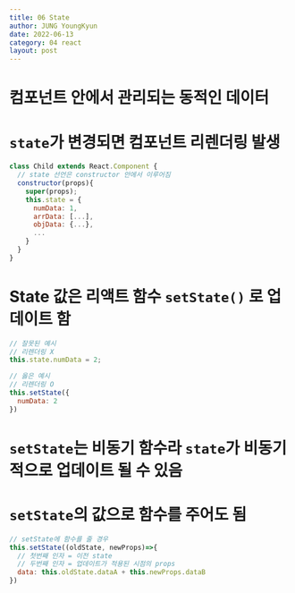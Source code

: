```yaml
---
title: 06 State
author: JUNG YoungKyun
date: 2022-06-13
category: 04 react
layout: post
---
```


# 컴포넌트 안에서 관리되는 동적인 데이터
# `state`가 변경되면 컴포넌트 리렌더링 발생
```jsx
class Child extends React.Component {
  // state 선언은 constructor 안에서 이루어짐
  constructor(props){
    super(props);
    this.state = {
      numData: 1,
      arrData: [...],
      objData: {...},
      ...
    }
  }
}
```

# State 값은 리액트 함수 `setState()` 로 업데이트 함
```jsx
// 잘못된 예시
// 리렌더링 X
this.state.numData = 2;

// 옳은 예시
// 리렌더링 O
this.setState({
  numData: 2
})
```

# `setState`는 비동기 함수라 `state`가 비동기적으로 업데이트 될 수 있음
# `setState`의 값으로 함수를 주어도 됨
```jsx
// setState에 함수를 줄 경우
this.setState((oldState, newProps)=>{
  // 첫번째 인자 = 이전 state
  // 두번째 인자 = 업데이트가 적용된 시점의 props
  data: this.oldState.dataA + this.newProps.dataB
})
```